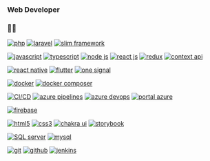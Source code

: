 ### Web Developer 

### 👨‍💻 
[![php](https://img.shields.io/badge/-php-white?style=flat&logo=php&link=https://github.com/karoldiasb)](https://github.com/karoldiasb) 
[![laravel](https://img.shields.io/badge/-laravel-white?style=flat&logo=laravel&link=https://github.com/karoldiasb)](https://github.com/karoldiasb) 
[![slim framework](https://img.shields.io/badge/-slim-green?style=flat&link=https://github.com/karoldiasb)](https://github.com/karoldiasb) 

[![javascript](https://img.shields.io/badge/-javascript-white?style=flat&logo=javascript&link=https://github.com/karoldiasb)](https://github.com/karoldiasb)
[![typescript](https://img.shields.io/badge/-typescript-white?style=flat&logo=typescript&link=https://github.com/karoldiasb)](https://github.com/karoldiasb) 
[![node js](https://img.shields.io/badge/-nodejs-green?style=flat&logo=nodedotjs&logoColor=white&link=https://github.com/karoldiasb)](https://github.com/karoldiasb)
[![react js](https://img.shields.io/badge/-reactjs-white?style=flat&logo=react&link=https://github.com/karoldiasb)](https://github.com/karoldiasb)
[![redux](https://img.shields.io/badge/-redux-purple?style=flat&logo=redux&link=https://github.com/karoldiasb)](https://github.com/karoldiasb)
[![context api](https://img.shields.io/badge/-contextapi-white?style=flat&logo=react&link=https://github.com/karoldiasb)](https://github.com/karoldiasb)

[![react native](https://img.shields.io/badge/-reactnative-white?style=flat&logo=react&link=https://github.com/karoldiasb)](https://github.com/karoldiasb)
[![flutter](https://img.shields.io/badge/-flutter-blue?style=flat&logo=flutter&link=https://github.com/karoldiasb)](https://github.com/karoldiasb)
[![one signal](https://img.shields.io/badge/-onesignal-orange?style=flat&logo=onesignal&logo=react&link=https://github.com/karoldiasb)](https://github.com/karoldiasb)

[![docker](https://img.shields.io/badge/-Docker-white?style=flat&logo=docker&link=https://github.com/karoldiasb)](https://github.com/karoldiasb)
[![docker composer](https://img.shields.io/badge/-DockerCompose-white?style=flat&logo=docker&link=https://github.com/karoldiasb)](https://github.com/karoldiasb)

[![CI/CD](https://img.shields.io/badge/-CICD-white?style=flat&link=https://github.com/karoldiasb)](https://github.com/karoldiasb)
[![azure pipelines](https://img.shields.io/badge/-azurepipelines-blue?style=flat&logo=azure-pipelines&link=https://github.com/karoldiasb)](https://github.com/karoldiasb)
[![azure devops](https://img.shields.io/badge/-azuredevops-blue?style=flat&logo=azuredevops&link=https://github.com/karoldiasb)](https://github.com/karoldiasb)
[![portal azure](https://img.shields.io/badge/-portalazure-blue?style=flat&logo=azureportal&logo=azuredevops&link=https://github.com/karoldiasb)](https://github.com/karoldiasb)

[![firebase](https://img.shields.io/badge/-firebase-white?style=flat&logo=firebase&logo=azure-pipelines&link=https://github.com/karoldiasb)](https://github.com/karoldiasb)

[![html5](https://img.shields.io/badge/-html5-E34F26?style=flat&logo=html5&logoColor=white&link=https://github.com/karoldiasb)](https://github.com/karoldiasb) 
[![css3](https://img.shields.io/badge/-css3-1572B6?style=flat&logo=css3&link=https://github.com/karoldiasb)](https://github.com/karoldiasb) 
[![chakra ui](https://img.shields.io/badge/-chakraui-white?style=flat&logo=chakraui&logo=html5&logoColor=white&link=https://github.com/karoldiasb)](https://github.com/karoldiasb) 
[![storybook](https://img.shields.io/badge/-storybook-white?style=flat&logo=storybook&link=https://github.com/karoldiasb)](https://github.com/karoldiasb) 

[![SQL server](https://img.shields.io/badge/-SQLserver-1572B6?style=flat&logo=microsoft-sql-server&link=https://github.com/karoldiasb)](https://github.com/karoldiasb) 
[![mysql](https://img.shields.io/badge/-mysql-white?style=flat&logo=mysql&link=https://github.com/karoldiasb)](https://github.com/karoldiasb) 

[![git](https://img.shields.io/badge/-git-black?style=flat&logo=git&link=https://github.com/karoldiasb)](https://github.com/karoldiasb)
[![github](https://img.shields.io/badge/-github-181717?style=flat&logo=github&link=https://github.com/karoldiasb)](https://github.com/karoldiasb)
[![jenkins](https://img.shields.io/badge/-jenkins-white?style=flat&logo=jenkins&link=https://github.com/karoldiasb)](https://github.com/karoldiasb)

<!--
**karoldiasb/karoldiasb** is a ✨ _special_ ✨ repository because its `README.md` (this file) appears on your GitHub profile.

Here are some ideas to get you started:

- 🔭 I’m currently working on ...
- 🌱 I’m currently learning ...
- 👯 I’m looking to collaborate on ...
- 🤔 I’m looking for help with ...
- 💬 Ask me about ...
- 📫 How to reach me: ...
- 😄 Pronouns: ...
- ⚡ Fun fact: ...
-->
